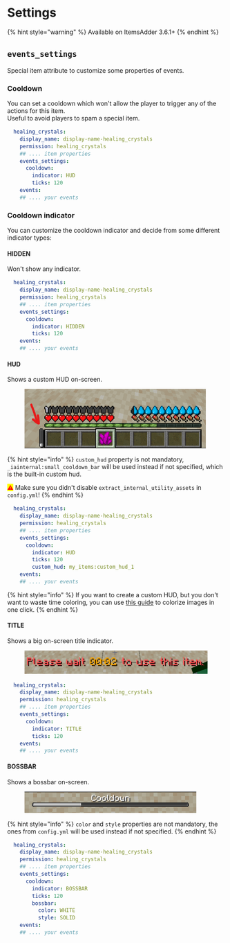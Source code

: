 # Settings

{% hint style="warning" %}
Available on ItemsAdder 3.6.1+
{% endhint %}

## `events_settings`

Special item attribute to customize some properties of events.

### Cooldown

You can set a cooldown which won't allow the player to trigger any of the actions for this item.\
Useful to avoid players to spam a special item.

```yaml
  healing_crystals:
    display_name: display-name-healing_crystals
    permission: healing_crystals
    ## .... item properties
    events_settings:
      cooldown:
        indicator: HUD
        ticks: 120
    events:
    ## .... your events
```

### Cooldown indicator

You can customize the cooldown indicator and decide from some different indicator types:

#### HIDDEN

Won't show any indicator.

```yaml
  healing_crystals:
    display_name: display-name-healing_crystals
    permission: healing_crystals
    ## .... item properties
    events_settings:
      cooldown:
        indicator: HIDDEN
        ticks: 120
    events:
    ## .... your events
```

#### HUD

Shows a custom HUD on-screen.

<figure><img src="../../../../.gitbook/assets/image (4) (1).png" alt=""><figcaption></figcaption></figure>

{% hint style="info" %}
`custom_hud` property is not mandatory, `_iainternal:small_cooldown_bar` will be used instead if not specified, which is the built-in custom hud.

<mark style="color:red;">⚠️</mark> Make sure you didn't disable `extract_internal_utility_assets` in `config.yml`!
{% endhint %}

```yaml
  healing_crystals:
    display_name: display-name-healing_crystals
    permission: healing_crystals
    ## .... item properties
    events_settings:
      cooldown:
        indicator: HUD
        ticks: 120
        custom_hud: my_items:custom_hud_1
    events:
    ## .... your events
```

{% hint style="info" %}
If you want to create a custom HUD, but you don't want to waste time coloring, you can use [this guide](../../../../other/bulk-colorize-images.md) to colorize images in one click.
{% endhint %}

#### TITLE

Shows a big on-screen title indicator.

<figure><img src="../../../../.gitbook/assets/image (1) (1) (1) (1) (1) (1).png" alt=""><figcaption></figcaption></figure>

```yaml
  healing_crystals:
    display_name: display-name-healing_crystals
    permission: healing_crystals
    ## .... item properties
    events_settings:
      cooldown:
        indicator: TITLE
        ticks: 120
    events:
    ## .... your events
```

#### BOSSBAR

Shows a bossbar on-screen.

<figure><img src="../../../../.gitbook/assets/image (2) (1) (1) (1).png" alt=""><figcaption></figcaption></figure>

{% hint style="info" %}
`color` and `style` properties are not mandatory, the ones from `config.yml` will be used instead if not specified.
{% endhint %}

```yaml
  healing_crystals:
    display_name: display-name-healing_crystals
    permission: healing_crystals
    ## .... item properties
    events_settings:
      cooldown:
        indicator: BOSSBAR
        ticks: 120
        bossbar:
          color: WHITE
          style: SOLID
    events:
    ## .... your events
```
